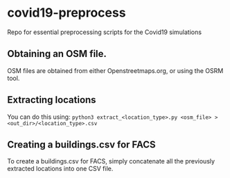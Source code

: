 # covid19-preprocess
Repo for essential preprocessing scripts for the Covid19 simulations

## Obtaining an OSM file.
OSM files are obtained from either Openstreetmaps.org, or using the OSRM tool.

## Extracting locations
You can do this using:
`python3 extract_<location_type>.py <osm_file> > <out_dir>/<location_type>.csv`

## Creating a buildings.csv for FACS
To create a buildings.csv for FACS, simply concatenate all the previously extracted locations into one CSV file.
